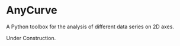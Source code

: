 # AnyCurve
A Python toolbox for the analysis of different data series on 2D axes.

Under Construction.
